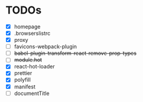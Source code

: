 # TODOs

- [x] homepage
- [x] .browserslistrc
- [x] proxy
- [ ] favicons-webpack-plugin
- [ ] ~~babel-plugin-transform-react-remove-prop-types~~
- [ ] ~~module.hot~~
- [x] react-hot-loader
- [x] prettier
- [x] polyfill
- [x] manifest
- [ ] documentTitle
